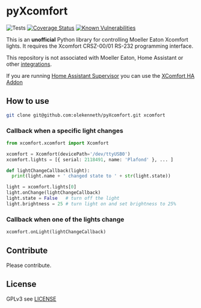 # pyXcomfort
![Tests](https://github.com/olekenneth/pyXcomfort/workflows/Tests/badge.svg)
[![Coverage Status](https://coveralls.io/repos/github/olekenneth/pyXcomfort/badge.svg?branch=master)](https://coveralls.io/github/olekenneth/pyXcomfort?branch=master)
[![Known Vulnerabilities](https://snyk.io/test/github/olekenneth/pyXcomfort/badge.svg?targetFile=requirements.txt)](https://snyk.io/test/github/olekenneth/pyXcomfort?targetFile=requirements.txt)

This is an **unofficial** Python library for controlling Moeller Eaton Xcomfort lights.
It requires the Xcomfort CRSZ-00/01 RS-232 programming interface. 

This repository is not associated with Moeller Eaton, Home Assistant or other [integrations](/integrations).

If you are running [Home Assistant Supervisor](https://www.home-assistant.io/hassio/) you can use the [XComfort HA Addon](https://github.com/olekenneth/hassio-addons)

## How to use

```bash
git clone git@github.com:olekenneth/pyXcomfort.git xcomfort
```

### Callback when a specific light changes
```python
from xcomfort.xcomfort import Xcomfort

xcomfort = Xcomfort(devicePath='/dev/ttyUSB0')
xcomfort.lights = [{ serial: 2118491, name: 'Plafond' }, ... ]

def lightChangeCallback(light):
  print(light.name + ' changed state to ' + str(light.state))

light = xcomfort.lights[0]
light.onChange(lightChangeCallback)
light.state = False   # turn off the light
light.brightness = 25 # turn light on and set brightness to 25%
```

### Callback when one of the lights change
```python
xcomfort.onLight(lightChangeCallback)
```

## Contribute

Please contribute.

## License

GPLv3 see [LICENSE](LICENSE)
